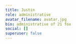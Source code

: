 ```yaml
---
title: Justin
role: administrative
avatar_filename: avatar.jpg
bio: administrative of 21 fox
social: []
superuser: false
---
```

